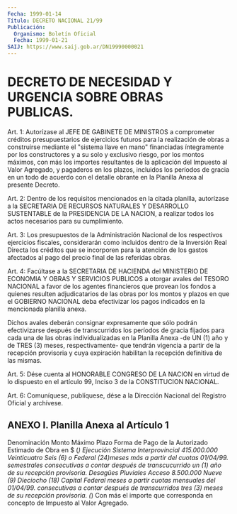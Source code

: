 ```yaml
---
Fecha: 1999-01-14
Título: DECRETO NACIONAL 21/99
Publicación:
  Organismo: Boletín Oficial
  Fecha: 1999-01-21
SAIJ: https://www.saij.gob.ar/DN19990000021
---
```

# DECRETO DE NECESIDAD Y URGENCIA SOBRE OBRAS PUBLICAS.

<a id="1"></a>
Art.  1:  Autorízase  al  JEFE  DE  GABINETE  DE MINISTROS a comprometer créditos presupuestarios de ejercicios futuros  para la realización  de  obras a construirse mediante el "sistema llave  en mano" financiadas  íntegramente por los constructores y a su solo y exclusivo riesgo, por  los  montos  máximos,  con  más los importes resultantes  de  la  aplicación  del Impuesto al Valor Agregado,  y pagaderos en los plazos, incluidos  los  períodos  de  gracia en un todo  de  acuerdo  con  el detalle obrante en la Planilla Anexa  al presente Decreto.

<a id="2"></a>
Art.  2: Dentro  de  los requisitos  mencionados  en  la  citada planilla,  autorízase  a la  SECRETARIA  DE  RECURSOS  NATURALES  Y DESARROLLO SUSTENTABLE de  la  PRESIDENCIA DE LA NACION, a realizar todos los actos necesarios para su cumplimiento.

<a id="3"></a>
Art.  3: Los presupuestos de la  Administración  Nacional  de  los respectivos ejercicios fiscales, considerarán como incluidos dentro de la Inversión Real Directa los créditos que se incorporen para la atención  de  los  gastos afectados al pago del precio final de las referidas obras.

<a id="4"></a>
Art. 4: Facúltase a  la  SECRETARIA  DE HACIENDA del MINISTERIO DE ECONOMIA Y OBRAS Y SERVICIOS PUBLICOS a  otorgar  avales del TESORO NACIONAL a favor de los agentes financieros que provean  los fondos a  quienes  resulten  adjudicatarios de las obras por los montos  y plazos  en que el GOBIERNO  NACIONAL  deba  efectivizar  los  pagos indicados en la mencionada planilla anexa.

Dichos  avales  deberán  consignar  expresamente  que  sólo  podrán efectivizarse  después  de  transcurridos  los  períodos  de gracia fijados  para cada una de las obras individualizadas en la Planilla Anexa -de  UN  (1)  año  y  de TRES (3) meses, respectivamente- que tendrán  vigencia  a  partir de  la  recepción  provisoria  y  cuya expiración  habilitan  la    recepción  definitiva  de  las  mismas.

<a id="5"></a>
Art. 5: Dése cuenta al HONORABLE  CONGRESO  DE LA NACION en virtud de  lo  dispuesto  en el artículo 99, Inciso 3 de  la  CONSTITUCION NACIONAL.

<a id="6"></a>
Art. 6: Comuníquese,  publíquese, dése a la Dirección Nacional del Registro Oficial y archívese.

## ANEXO I. Planilla Anexa al Artículo 1

<a id="1"></a>
Denominación            Monto Máximo       Plazo       Forma de Pago de la                    Autorizado      Estimado de  Obra                      en $ (*)       Ejecución  Sistema Interprovincial  415.000.000    Veinticuatro     Seis (6) o  Federal                                   (24)meses        más                                           a partir del    cuotas                                          01/04/99.    semestrales                                                       consecutivas a                                                       contar después                                                    de transcucurrido                                                     un (1) año de su                                                  recepción provisoria. Desagües Pluviales Acceso 8.500.000    Nueve (9)       Dieciocho (18)  Capital Federal                       meses a partir   cuotas mensuales                                       del 01/04/99.   consecutivas a                                                         contar después                                                       de transcurridos                                                        tres (3) meses                                                        de su recepción                                                           provisoria.  (*) Con más el importe que corresponda en concepto de Impuesto al Valor Agregado.
